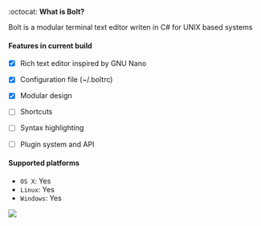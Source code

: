 :octocat:
__What is Bolt?__

Bolt is a modular terminal text editor writen in C# for UNIX based systems


#### Features in current build
- [x] Rich text editor inspired by GNU Nano
- [x] Configuration file (~/.boltrc)
- [x] Modular design
- [ ] Shortcuts
- [ ] Syntax highlighting
- [ ] Plugin system and API


#### Supported platforms
- `OS X`: Yes
- `Linux`: Yes
- `Windows`: Yes

<img src="http://i.imgur.com/wd16Ok8.png?1">


